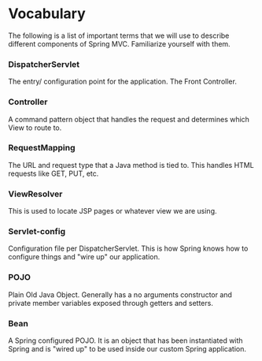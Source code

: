 # Vocabulary

The following is a list of important terms that we will use to describe different components of Spring MVC. Familiarize yourself with them.

### DispatcherServlet

The entry/ configuration point for the application. The Front Controller.

### Controller

A command pattern object that handles the request and determines which View to route to.

### RequestMapping

The URL and request type that a Java method is tied to. This handles HTML requests like GET, PUT, etc.

### ViewResolver

This is used to locate JSP pages or whatever view we are using.

### Servlet-config

Configuration file per DispatcherServlet. This is how Spring knows how to configure things and "wire up" our application.

### POJO

Plain Old Java Object. Generally has a no arguments constructor and private member variables exposed through getters and setters.

### Bean

A Spring configured POJO. It is an object that has been instantiated with Spring and is "wired up" to be used inside our custom Spring application.